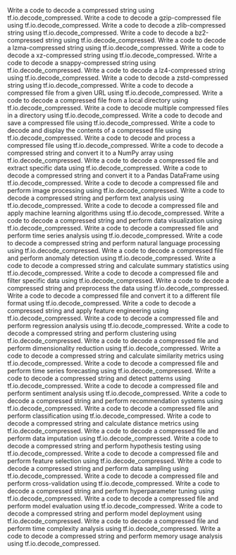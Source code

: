 Write a code to decode a compressed string using tf.io.decode_compressed.
Write a code to decode a gzip-compressed file using tf.io.decode_compressed.
Write a code to decode a zlib-compressed string using tf.io.decode_compressed.
Write a code to decode a bz2-compressed string using tf.io.decode_compressed.
Write a code to decode a lzma-compressed string using tf.io.decode_compressed.
Write a code to decode a xz-compressed string using tf.io.decode_compressed.
Write a code to decode a snappy-compressed string using tf.io.decode_compressed.
Write a code to decode a lz4-compressed string using tf.io.decode_compressed.
Write a code to decode a zstd-compressed string using tf.io.decode_compressed.
Write a code to decode a compressed file from a given URL using tf.io.decode_compressed.
Write a code to decode a compressed file from a local directory using tf.io.decode_compressed.
Write a code to decode multiple compressed files in a directory using tf.io.decode_compressed.
Write a code to decode and save a compressed file using tf.io.decode_compressed.
Write a code to decode and display the contents of a compressed file using tf.io.decode_compressed.
Write a code to decode and process a compressed file using tf.io.decode_compressed.
Write a code to decode a compressed string and convert it to a NumPy array using tf.io.decode_compressed.
Write a code to decode a compressed file and extract specific data using tf.io.decode_compressed.
Write a code to decode a compressed string and convert it to a Pandas DataFrame using tf.io.decode_compressed.
Write a code to decode a compressed file and perform image processing using tf.io.decode_compressed.
Write a code to decode a compressed string and perform text analysis using tf.io.decode_compressed.
Write a code to decode a compressed file and apply machine learning algorithms using tf.io.decode_compressed.
Write a code to decode a compressed string and perform data visualization using tf.io.decode_compressed.
Write a code to decode a compressed file and perform time series analysis using tf.io.decode_compressed.
Write a code to decode a compressed string and perform natural language processing using tf.io.decode_compressed.
Write a code to decode a compressed file and perform anomaly detection using tf.io.decode_compressed.
Write a code to decode a compressed string and calculate summary statistics using tf.io.decode_compressed.
Write a code to decode a compressed file and filter specific data using tf.io.decode_compressed.
Write a code to decode a compressed string and preprocess the data using tf.io.decode_compressed.
Write a code to decode a compressed file and convert it to a different file format using tf.io.decode_compressed.
Write a code to decode a compressed string and apply feature engineering using tf.io.decode_compressed.
Write a code to decode a compressed file and perform regression analysis using tf.io.decode_compressed.
Write a code to decode a compressed string and perform clustering using tf.io.decode_compressed.
Write a code to decode a compressed file and perform dimensionality reduction using tf.io.decode_compressed.
Write a code to decode a compressed string and calculate similarity metrics using tf.io.decode_compressed.
Write a code to decode a compressed file and perform time series forecasting using tf.io.decode_compressed.
Write a code to decode a compressed string and detect patterns using tf.io.decode_compressed.
Write a code to decode a compressed file and perform sentiment analysis using tf.io.decode_compressed.
Write a code to decode a compressed string and perform recommendation systems using tf.io.decode_compressed.
Write a code to decode a compressed file and perform classification using tf.io.decode_compressed.
Write a code to decode a compressed string and calculate distance metrics using tf.io.decode_compressed.
Write a code to decode a compressed file and perform data imputation using tf.io.decode_compressed.
Write a code to decode a compressed string and perform hypothesis testing using tf.io.decode_compressed.
Write a code to decode a compressed file and perform feature selection using tf.io.decode_compressed.
Write a code to decode a compressed string and perform data sampling using tf.io.decode_compressed.
Write a code to decode a compressed file and perform cross-validation using tf.io.decode_compressed.
Write a code to decode a compressed string and perform hyperparameter tuning using tf.io.decode_compressed.
Write a code to decode a compressed file and perform model evaluation using tf.io.decode_compressed.
Write a code to decode a compressed string and perform model deployment using tf.io.decode_compressed.
Write a code to decode a compressed file and perform time complexity analysis using tf.io.decode_compressed.
Write a code to decode a compressed string and perform memory usage analysis using tf.io.decode_compressed.